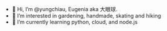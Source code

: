 - 👋 Hi, I’m @yungchiau, Eugenia aka 大眼球.
- 👀 I’m interested in gardening, handmade, skating and hiking
- 🌱 I’m currently learning python, cloud, and node.js

<!---
yungchiau/yungchiau is a ✨ special ✨ repository because its `README.md` (this file) appears on your GitHub profile.
You can click the Preview link to take a look at your changes.
--->
